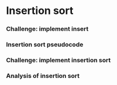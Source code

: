 # Insertion sort

### Challenge: implement insert

### Insertion sort pseudocode

### Challenge: implement insertion sort

### Analysis of insertion sort
